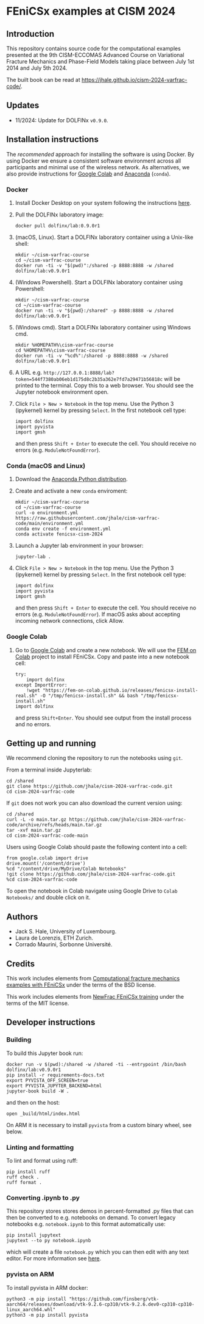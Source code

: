 # FEniCSx examples at CISM 2024

## Introduction

This repository contains source code for the computational examples presented
at the 9th CISM-ECCOMAS Advanced Course on Variational Fracture Mechanics and
Phase-Field Models taking place between July 1st 2014 and July 5th 2024.

The built book can be read at https://jhale.github.io/cism-2024-varfrac-code/.

## Updates

- 11/2024: Update for DOLFINx `v0.9.0`.

## Installation instructions

The *recommended* approach for installing the software is using Docker. By
using Docker we ensure a consistent software environment across all
participants and minimal use of the wireless network. As alternatives, we also
provide instructions for [Google Colab](https://colab.research.google.com) and
[Anaconda](https://www.anaconda.com/download) (`conda`).

### Docker

1. Install Docker Desktop on your system following the instructions
   [here](https://www.docker.com/products/docker-desktop/).

2. Pull the DOLFINx laboratory image:

       docker pull dolfinx/lab:0.9.0r1

3. (macOS, Linux). Start a DOLFINx laboratory container using a Unix-like shell:

       mkdir ~/cism-varfrac-course
       cd ~/cism-varfrac-course
       docker run -ti -v "$(pwd)":/shared -p 8888:8888 -w /shared dolfinx/lab:v0.9.0r1 

4. (Windows Powershell). Start a DOLFINx laboratory container using
   Powershell: 
       
       mkdir ~/cism-varfrac-course
       cd ~/cism-varfrac-course
       docker run -ti -v "${pwd}:/shared" -p 8888:8888 -w /shared dolfinx/lab:v0.9.0r1

4. (Windows cmd). Start a DOLFINx laboratory container using Windows cmd.
       
       mkdir %HOMEPATH%\cism-varfrac-course
       cd %HOMEPATH%\cism-varfrac-course
       docker run -ti -v "%cd%":/shared -p 8888:8888 -w /shared dolfinx/lab:v0.9.0r1

5. A URL e.g.
   `http://127.0.0.1:8888/lab?token=544f7380ab06eb1d175d8c2b35a362e7fd7a29471b56818c`
   will be printed to the terminal. Copy this to a web browser. You should see
   the Jupyter notebook environment open.

7. Click `File > New > Notebook` in the top menu. Use the Python 3 (ipykernel)
   kernel by pressing `Select`. In the first notebook cell type:

       import dolfinx
       import pyvista
       import gmsh

   and then press `Shift + Enter` to execute the cell. You should receive no
   errors (e.g. `ModuleNotFoundError`).

### Conda (macOS and Linux)

1. Download the [Anaconda Python distribution](https://www.anaconda.com/download).

2. Create and activate a new `conda` enviroment:

       mkdir ~/cism-varfrac-course
       cd ~/cism-varfrac-course
       curl -o environment.yml https://raw.githubusercontent.com/jhale/cism-varfrac-code/main/environment.yml
       conda env create -f environment.yml
       conda activate fenicsx-cism-2024

3. Launch a Jupyter lab environment in your browser:

       jupyter-lab .

4. Click `File > New > Notebook` in the top menu. Use the Python 3 (ipykernel)
   kernel by pressing `Select`. In the first notebook cell type:

       import dolfinx
       import pyvista
       import gmsh
   
   and then press `Shift + Enter` to execute the cell. You should receive no
   errors (e.g. `ModuleNotFoundError`). If macOS asks about accepting incoming
   network connections, click Allow.

### Google Colab

1. Go to [Google Colab](https://colab.research.google.com) and create a new
   notebook. We will use the [FEM on Colab](https://fem-on-colab.github.io)
   project to install FEniCSx. Copy and paste into a new notebook cell:

       try:
           import dolfinx
       except ImportError:
           !wget "https://fem-on-colab.github.io/releases/fenicsx-install-real.sh" -O "/tmp/fenicsx-install.sh" && bash "/tmp/fenicsx-install.sh"
       import dolfinx

    and press `Shift+Enter`. You should see output from the install process and
    no errors.

## Getting up and running

We recommend cloning the repository to run the notebooks using `git`.

From a terminal inside Jupyterlab:

    cd /shared
    git clone https://github.com/jhale/cism-2024-varfrac-code.git
    cd cism-2024-varfrac-code

If `git` does not work you can also download the current version using:

    cd /shared
    curl -L -o main.tar.gz https://github.com/jhale/cism-2024-varfrac-code/archive/refs/heads/main.tar.gz
    tar -xvf main.tar.gz 
    cd cism-2024-varfrac-code-main

Users using Google Colab should paste the following content into a cell:

    from google.colab import drive
    drive.mount('/content/drive')
    %cd "/content/drive/MyDrive/Colab Notebooks" 
    !git clone https://github.com/jhale/cism-2024-varfrac-code.git
    %cd cism-2024-varfrac-code

To open the notebook in Colab navigate using Google Drive to `Colab Notebooks/`
and double click on it. 

## Authors

- Jack S. Hale, University of Luxembourg.
- Laura de Lorenzis, ETH Zurich.
- Corrado Maurini, Sorbonne Université.

## Credits

This work includes elements from [Computational fracture mechanics examples
with FEniCSx](https://github.com/newfrac/fenicsx-fracture) under the terms of
the BSD license.

This work includes elements from [NewFrac FEniCSx
training](https://newfrac.gitlab.io/newfrac-fenicsx-training/) under the terms
of the MIT license.

## Developer instructions

### Building

To build this Jupyter book run:

    docker run -v $(pwd):/shared -w /shared -ti --entrypoint /bin/bash dolfinx/lab:v0.9.0r1 
    pip install -r requirements-docs.txt
    export PYVISTA_OFF_SCREEN=true
    export PYVISTA_JUPYTER_BACKEND=html
    jupyter-book build -W .

and then on the host:

    open _build/html/index.html

On ARM it is necessary to install `pyvista` from a custom binary wheel, see
below.

### Linting and formatting

To lint and format using ruff:

    pip install ruff
    ruff check .
    ruff format .

### Converting .ipynb to .py

This repository stores stores demos in percent-formatted .py files that can
then be converted to e.g. notebooks on demand. To convert legacy notebooks e.g.
`notebook.ipynb` to this format automatically use:

    pip install jupytext
    jupytext --to py notebook.ipynb

which will create a file `notebook.py` which you can then edit with any text
editor. For more information see
[here](https://jupytext.readthedocs.io/en/latest/formats-scripts.html#).

### pyvista on ARM

To install pyvista in ARM docker:

    python3 -m pip install "https://github.com/finsberg/vtk-aarch64/releases/download/vtk-9.2.6-cp310/vtk-9.2.6.dev0-cp310-cp310-linux_aarch64.whl"
    python3 -m pip install pyvista

